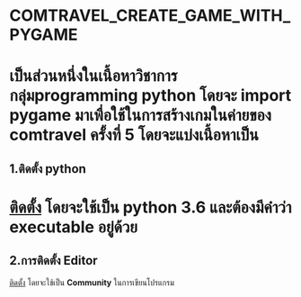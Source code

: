 # COMTRAVEL_CREATE_GAME_WITH_PYGAME
เป็นส่วนหนึ่งในเนื้อหาวิชาการกลุ่มprogramming python โดยจะ import pygame มาเพื่อใช้ในการสร้างเกมในค่ายของ comtravel ครั้งที่ 5
โดยจะแบ่งเนื้อหาเป็น 
======
## 1.ติดตั้ง python
[ติดตั้ง](https://www.python.org/downloads/windows/) โดยจะใช้เป็น **python 3.6 และต้องมีคำว่า executable อยู่ด้วย**
======
## 2.การติดตั้ง Editor
[ติดตั้ง](https://www.jetbrains.com/pycharm/download/#section=windows) โดยจะใช้เป็น **Community** ในการเขียนโปรแกรม
